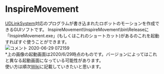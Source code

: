 # InspireMovement
[UDLinkSystem](https://github.com/robotty930/UDmega/wiki/UDLinkSystem%E3%81%A8%E3%81%AF)対応のプログラムが書き込まれたロボットのモーションを作成できるGUIソフトです。
InspireMovement\InspireMovement\bin\Releaseに「InspireMovement.exe」(もしくはこれのショートカット)があるのこれを起動すればすぐ使うことができます。  
![コメント 2020-06-29 072159](https://user-images.githubusercontent.com/67456219/85959774-50088980-b9d9-11ea-8530-f6cf3eac5ddd.png)  
*上の画像の起動画面は2020/6/29時点のものです。バージョンによってはこれと異なる起動画面になっている可能性があります。  
使い方は順次[Wiki](https://github.com/robotty930/InspireMovement/wiki/InspireMovement%E3%81%AE%E4%BD%BF%E3%81%84%E6%96%B9)に記載していきたいと思います。
